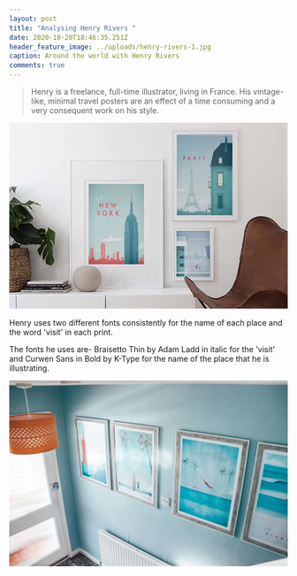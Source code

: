 ```yaml
---
layout: post
title: "Analysing Henry Rivers "
date: 2020-10-20T18:46:35.251Z
header_feature_image: ../uploads/henry-rivers-1.jpg
caption: Around the world with Henry Rivers
comments: true
---
```

> Henry is a freelance, full-time illustrator, living in France. His vintage-like, minimal travel posters are an effect of a time consuming and a very consequent work on his style. 

![](../uploads/henry_rivers_750px.webp)

Henry uses two different fonts consistently for the name of each place and the word 'visit' in each print.

The fonts he uses are- Braisetto Thin by Adam Ladd in italic for the 'visit' and Curwen Sans in Bold by K-Type for the name of the place that he is illustrating.

![photo by- tales of anniebeanblog](../uploads/img_8114.webp)